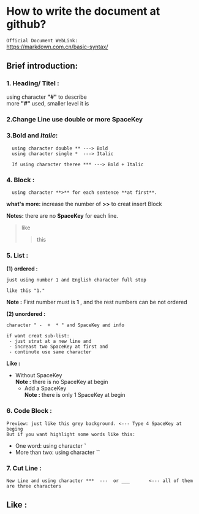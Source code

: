 # How to write the document at github?
 `Official Document WebLink:`  
    https://markdown.com.cn/basic-syntax/

## Brief introduction:  
 ### **1. Heading/ Titel :**
  using character **"#"** to describe  
  more **"#"** used, smaller level it is  
        
### **2.Change Line use double or more SpaceKey**  
   
    
### **3.Bold and *Italic*:**  
      using character double ** ---> Bold  
      using character single *  ---> Italic  
       
      If using character theree *** ---> Bold + Italic  
     
### **4. Block :**  
      using character **>** for each sentence **at first**.  
     
   **what's more:** increase the number of **>>** to creat insert Block    
    
   **Notes:**  there are no **SpaceKey** for each line.  
       
> like  
>> this  
     
### **5. List :**   
   
**(1) ordered :**  
    
    just using number 1 and English character full stop  
      
    like this "1."
   
 **Note :** First number must is **1** , and the rest numbers can be not ordered  
   
**(2) unordered :**  
  
    character " -  +  * " and SpaceKey and info  
      
    if want creat sub-list: 
     - just strat at a new line and  
     - increast two SpaceKey at first and 
     - continute use same character  
    
  **Like :**  
- Without SpaceKey      
**Note :** there is no SpaceKey at begin  
  - Add a SpaceKey      
**Note :** there is only 1 SpaceKey at begin  
   
   
 

### **6. Code Block :**  
    Preview: just like this grey background. <--- Type 4 SpaceKey at beging
    But if you want highlight some words like this:
 
- One word: using character **`** 
- More than two: using character **``**  
  
  
### **7. Cut Line :**   
    New Line and using character ***  ---  or ___       <--- all of them are three characters  
  
    
 **Like :**  
---












